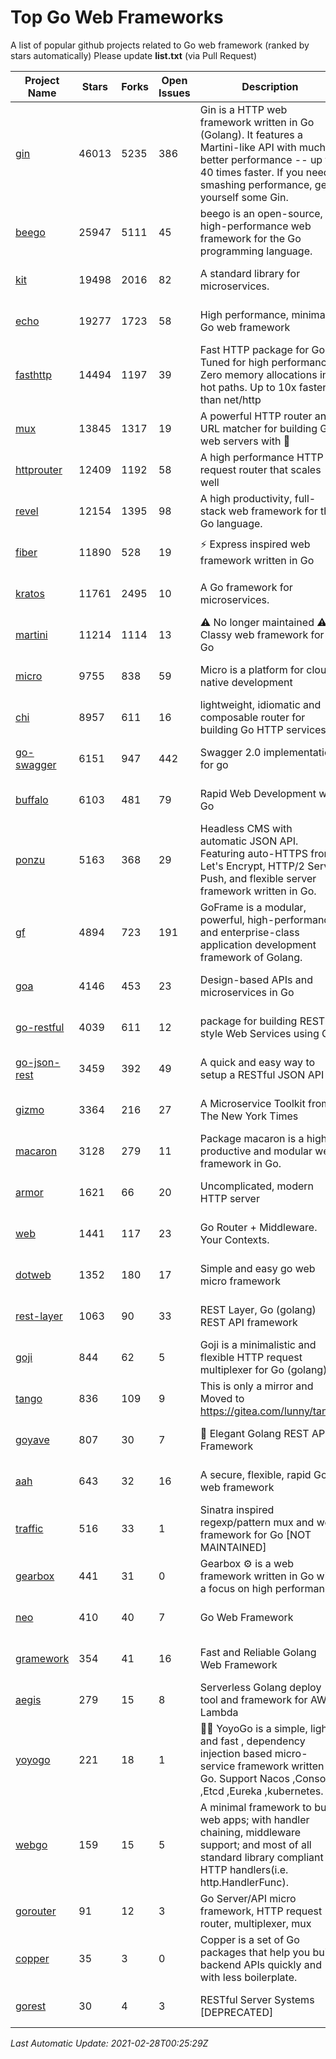 # Top Go Web Frameworks
A list of popular github projects related to Go web framework (ranked by stars automatically)
Please update **list.txt** (via Pull Request)

| Project Name | Stars | Forks | Open Issues | Description | Last Commit |
| ------------ | ----- | ----- | ----------- | ----------- | ----------- |
| [gin](https://github.com/gin-gonic/gin) | 46013 | 5235 | 386 | Gin is a HTTP web framework written in Go (Golang). It features a Martini-like API with much better performance -- up to 40 times faster. If you need smashing performance, get yourself some Gin. | 2021-02-08 15:24:22 |
| [beego](https://github.com/beego/beego) | 25947 | 5111 | 45 | beego is an open-source, high-performance web framework for the Go programming language. | 2021-02-21 03:36:57 |
| [kit](https://github.com/go-kit/kit) | 19498 | 2016 | 82 | A standard library for microservices. | 2021-02-09 17:31:23 |
| [echo](https://github.com/labstack/echo) | 19277 | 1723 | 58 | High performance, minimalist Go web framework | 2021-02-26 21:55:00 |
| [fasthttp](https://github.com/valyala/fasthttp) | 14494 | 1197 | 39 | Fast HTTP package for Go. Tuned for high performance. Zero memory allocations in hot paths. Up to 10x faster than net/http | 2021-02-26 11:04:52 |
| [mux](https://github.com/gorilla/mux) | 13845 | 1317 | 19 | A powerful HTTP router and URL matcher for building Go web servers with 🦍 | 2020-09-12 19:20:56 |
| [httprouter](https://github.com/julienschmidt/httprouter) | 12409 | 1192 | 58 | A high performance HTTP request router that scales well | 2020-09-21 13:50:23 |
| [revel](https://github.com/revel/revel) | 12154 | 1395 | 98 | A high productivity, full-stack web framework for the Go language. | 2020-07-12 05:57:36 |
| [fiber](https://github.com/gofiber/fiber) | 11890 | 528 | 19 | ⚡️ Express inspired web framework written in Go | 2021-02-26 05:09:57 |
| [kratos](https://github.com/go-kratos/kratos) | 11761 | 2495 | 10 | A Go framework for microservices. | 2021-02-27 07:02:32 |
| [martini](https://github.com/go-martini/martini) | 11214 | 1114 | 13 | ⚠️ No longer maintained ⚠️  Classy web framework for Go | 2017-01-21 21:58:54 |
| [micro](https://github.com/micro/micro) | 9755 | 838 | 59 | Micro is a platform for cloud native development | 2021-02-27 21:42:22 |
| [chi](https://github.com/go-chi/chi) | 8957 | 611 | 16 | lightweight, idiomatic and composable router for building Go HTTP services | 2021-02-28 00:11:55 |
| [go-swagger](https://github.com/go-swagger/go-swagger) | 6151 | 947 | 442 | Swagger 2.0 implementation for go | 2021-02-09 14:42:17 |
| [buffalo](https://github.com/gobuffalo/buffalo) | 6103 | 481 | 79 | Rapid Web Development w/ Go | 2021-01-18 12:48:47 |
| [ponzu](https://github.com/ponzu-cms/ponzu) | 5163 | 368 | 29 | Headless CMS with automatic JSON API. Featuring auto-HTTPS from Let's Encrypt, HTTP/2 Server Push, and flexible server framework written in Go. | 2020-01-02 00:14:32 |
| [gf](https://github.com/gogf/gf) | 4894 | 723 | 191 | GoFrame is a modular, powerful, high-performance and enterprise-class application development framework of Golang.  | 2021-02-23 16:39:35 |
| [goa](https://github.com/goadesign/goa) | 4146 | 453 | 23 | Design-based APIs and microservices in Go | 2021-02-08 18:21:10 |
| [go-restful](https://github.com/emicklei/go-restful) | 4039 | 611 | 12 | package for building REST-style Web Services using Go | 2020-11-10 21:14:31 |
| [go-json-rest](https://github.com/ant0ine/go-json-rest) | 3459 | 392 | 49 | A quick and easy way to setup a RESTful JSON API | 2017-09-13 04:12:08 |
| [gizmo](https://github.com/nytimes/gizmo) | 3364 | 216 | 27 | A Microservice Toolkit from The New York Times | 2020-08-25 21:02:25 |
| [macaron](https://github.com/go-macaron/macaron) | 3128 | 279 | 11 | Package macaron is a high productive and modular web framework in Go. | 2020-11-13 12:00:30 |
| [armor](https://github.com/labstack/armor) | 1621 | 66 | 20 | Uncomplicated, modern HTTP server | 2019-08-03 18:10:09 |
| [web](https://github.com/gocraft/web) | 1441 | 117 | 23 | Go Router + Middleware. Your Contexts. | 2019-02-07 15:06:52 |
| [dotweb](https://github.com/devfeel/dotweb) | 1352 | 180 | 17 | Simple and easy go web micro framework | 2021-01-29 00:59:21 |
| [rest-layer](https://github.com/rs/rest-layer) | 1063 | 90 | 33 | REST Layer, Go (golang) REST API framework | 2019-12-05 10:17:11 |
| [goji](https://github.com/goji/goji) | 844 | 62 | 5 | Goji is a minimalistic and flexible HTTP request multiplexer for Go (golang) | 2019-01-26 23:58:29 |
| [tango](https://github.com/lunny/tango) | 836 | 109 | 9 | This is only a mirror and Moved to https://gitea.com/lunny/tango | 2019-05-17 03:31:10 |
| [goyave](https://github.com/System-Glitch/goyave) | 807 | 30 | 7 | 🍐 Elegant Golang REST API Framework | 2020-12-29 12:58:59 |
| [aah](https://github.com/go-aah/aah) | 643 | 32 | 16 | A secure, flexible, rapid Go web framework | 2020-09-02 02:31:20 |
| [traffic](https://github.com/gravityblast/traffic) | 516 | 33 | 1 | Sinatra inspired regexp/pattern mux and web framework for Go [NOT MAINTAINED] | 2015-11-26 21:31:07 |
| [gearbox](https://github.com/gogearbox/gearbox) | 441 | 31 | 0 | Gearbox :gear: is a web framework written in Go with a focus on high performance | 2021-02-23 11:34:03 |
| [neo](https://github.com/ivpusic/neo) | 410 | 40 | 7 | Go Web Framework | 2017-08-14 23:54:31 |
| [gramework](https://github.com/gramework/gramework) | 354 | 41 | 16 | Fast and Reliable Golang Web Framework | 2020-01-21 17:51:59 |
| [aegis](https://github.com/tmaiaroto/aegis) | 279 | 15 | 8 | Serverless Golang deploy tool and framework for AWS Lambda | 2019-07-28 17:59:41 |
| [yoyogo](https://github.com/yoyofx/yoyogo) | 221 | 18 | 1 | 🦄🌈 YoyoGo is a simple, light and fast , dependency injection based micro-service framework written in Go. Support Nacos ,Consoul ,Etcd ,Eureka ,kubernetes. | 2021-02-02 10:29:36 |
| [webgo](https://github.com/bnkamalesh/webgo) | 159 | 15 | 5 | A minimal framework to build web apps; with handler chaining, middleware support; and most of all standard library compliant HTTP handlers(i.e. http.HandlerFunc). | 2021-02-14 13:44:10 |
| [gorouter](https://github.com/vardius/gorouter) | 91 | 12 | 3 | Go Server/API micro framework, HTTP request router, multiplexer, mux | 2020-11-27 11:13:46 |
| [copper](https://github.com/tusharsoni/copper) | 35 | 3 | 0 | Copper is a set of Go packages that help you build backend APIs quickly and with less boilerplate. | 2020-09-14 13:55:44 |
| [gorest](https://github.com/tideland/gorest) | 30 | 4 | 3 | RESTful Server Systems [DEPRECATED] | 2017-11-10 13:00:37 |

*Last Automatic Update: 2021-02-28T00:25:29Z*
